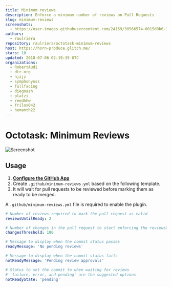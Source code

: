 ```yaml
---
title: Minimum reviews
description: Enforce a minimum number of reviews on Pull Requests
slug: minimum-reviews
screenshots:
  - https://user-images.githubusercontent.com/24159/38566574-0015d8b6-3cb2-11e8-872f-e9495192581e.png
authors:
  - raulriera
repository: raulriera/octotask-minimum-reviews
host: https://horn-produce.glitch.me/
stars: 10
updated: 2018-07-06 02:19:39 UTC
organizations:
  - RobertAudi
  - dtr-org
  - njzjz
  - symphonyoss
  - fullfacing
  - diegoazh
  - platzi
  - reedhhw
  - frilox042
  - hemanth22
---
```


# Octotask: Minimum Reviews

![Screenshot](https://user-images.githubusercontent.com/24159/38566574-0015d8b6-3cb2-11e8-872f-e9495192581e.png)

## Usage

1. **[Configure the GitHub App](https://github.com/apps/minimum-reviews)**
2. Create `.github/minimum-reviews.yml` based on the following template.
3. It will wait for pull requests to be reviewed before marking them as ready to be merged.

A `.github/minimum-reviews.yml` file is required to enable the plugin.

```yml
# Number of reviews required to mark the pull request as valid
reviewsUntilReady: 2

# Number of changes in the pull request to start enforcing the reviewsUntilReady rule
changesThreshold: 100

# Message to display when the commit status passes
readyMessage: 'No pending reviews'

# Message to display when the commit status fails
notReadyMessage: 'Pending review approvals'

# Status to set the commit to when waiting for reviews
# 'failure, error, and pending' are the suggested options
notReadyState: 'pending'
```
